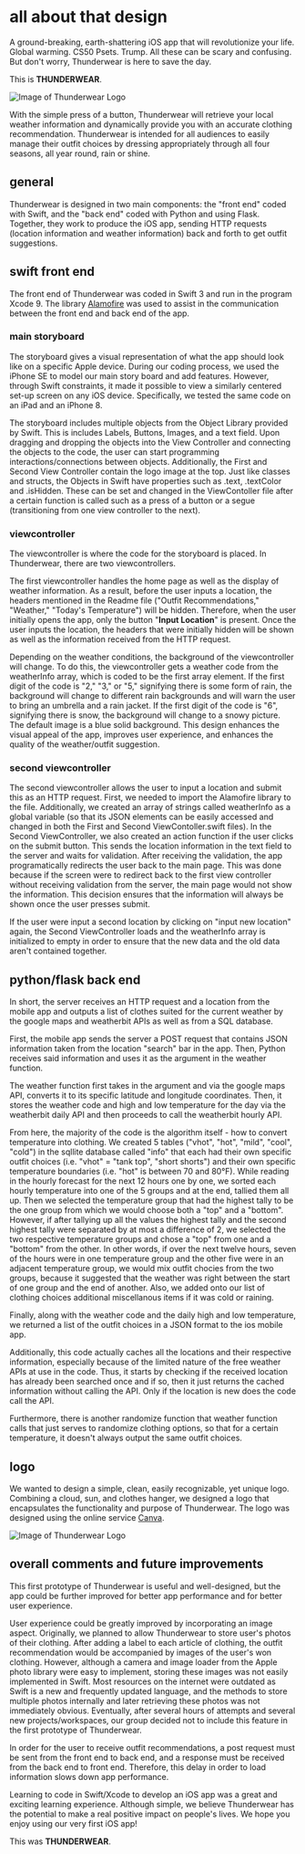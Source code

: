 # all about that design

A ground-breaking, earth-shattering iOS app that will revolutionize your life. Global warming. CS50 Psets. Trump. All these can be scary and confusing. But don't worry, Thunderwear is here to save the day.

This is **THUNDERWEAR**.

![Image of Thunderwear Logo](https://github.com/azhou4/thunderwear/blob/master/iTunesArtwork%403x.png)

With the simple press of a button, Thunderwear will retrieve your local weather information and dynamically provide you with an accurate clothing recommendation. Thunderwear is intended for all audiences to easily manage their outfit choices by dressing appropriately through all four seasons, all year round, rain or shine.

## general

Thunderwear is designed in two main components: the "front end" coded with Swift, and the "back end" coded with Python and using Flask. Together, they work to produce the iOS app, sending HTTP requests (location information and weather information) back and forth to get outfit suggestions.

## swift front end

The front end of Thunderwear was coded in Swift 3 and run in the program Xcode 9. The library [Alamofire](https://github.com/Alamofire/Alamofire) was used to assist in the communication between the front end and back end of the app.

### main storyboard

The storyboard gives a visual representation of what the app should look like on a specific Apple device. During our coding process, we used the iPhone SE to model our main story board and add features. However, through Swift constraints, it made it possible to view a similarly centered set-up screen on any iOS device. Specifically, we tested the same code on an iPad and an iPhone 8. 

The storyboard includes multiple objects from the Object Library provided by Swift. This is includes Labels, Buttons, Images, and a text field. Upon dragging and dropping the objects into the View Controller and connecting the objects to the code, the user can start programming interactions/connections between objects. Additionally, the First and Second View Controller contain the logo image at the top. Just like classes and structs, the Objects in Swift have properties such as .text, .textColor and .isHidden. These can be set and changed in the ViewContoller file after a certain function is called such as a press of a button or a segue (transitioning from one view controller to the next).

### viewcontroller

The viewcontroller is where the code for the storyboard is placed. In Thunderwear, there are two viewcontrollers.

The first viewcontroller handles the home page as well as the display of weather information. As a result, before the user inputs a location, the headers mentioned in the Readme file ("Outfit Recommendations," "Weather," "Today's Temperature") will be hidden. Therefore, when the user initially opens the app, only the button "**Input Location**" is present. Once the user inputs the location, the headers that were initially hidden will be shown as well as the information received from the HTTP request.

Depending on the weather conditions, the background of the viewcontroller will change. To do this, the viewcontroller gets a weather code from the weatherInfo array, which is coded to be the first array element. If the first digit of the code is "2," "3," or "5," signifying there is some form of rain, the background will change to different rain backgrounds and will warn the user to bring an umbrella and a rain jacket. If the first digit of the code is "6", signifying there is snow, the background will change to a snowy picture. The default image is a blue solid background. This design enhances the visual appeal of the app, improves user experience, and enhances the quality of the weather/outfit suggestion.

### second viewcontroller

The second viewcontroller allows the user to input a location and submit this as an HTTP request. First, we needed to import the Alamofire library to the file. Additionally, we created an array of strings called weatherInfo as a global variable (so that its JSON elements can be easily accessed and changed in both the First and Second ViewContoller.swift files). In the Second ViewController, we also created an action function if the user clicks on the submit button. This sends the location information in the text field to the server and waits for validation. After receiving the validation, the app programatically redirects the user back to the main page. This was done because if the screen were to redirect back to the first view controller without receiving validation from the server, the main page would not show the information. This decision ensures that the information will always be shown once the user presses submit.

If the user were input a second location by clicking on "input new location" again, the Second ViewController loads and the weatherInfo array is initialized to empty in order to ensure that the new data and the old data aren't contained together.

## python/flask back end

In short, the server receives an HTTP request and a location from the mobile app and outputs a list of clothes suited for the current weather by the google maps and weatherbit APIs as well as from a SQL database.

First, the mobile app sends the server a POST request that contains JSON information taken from the location "search" bar in the app. Then, Python receives said information and uses it as the argument in the weather function. 

The weather function first takes in the argument and via the google maps API, converts it to its specific latitude and longitude coordinates. Then, it stores the weather code and high and low temperature for the day via the weatherbit daily API and then proceeds to call the weatherbit hourly API. 

From here, the majority of the code is the algorithm itself - how to convert temperature into clothing. We created 5 tables ("vhot", "hot", "mild", "cool", "cold") in the sqllite database called "info" that each had their own specific outfit choices (i.e. "vhot" = "tank top", "short shorts") and their own specific temperature boundaries (i.e. "hot" is between 70 and 80°F). While reading in the hourly forecast for the next 12 hours one by one, we sorted each hourly temperature into one of the 5 groups and at the end, tallied them all up. Then we selected the temperature group that had the highest tally to be the one group from which we would choose both a "top" and a "bottom". However, if after tallying up all the values the highest tally and the second highest tally were separated by at most a difference of 2, we selected the two respective temperature groups and chose a "top" from one and a "bottom" from the other. In other words, if over the next twelve hours, seven of the hours were in one temperature group and the other five were in an adjacent temperature group, we would mix outfit chocies from the two groups, because it suggested that the weather was right between the start of one group and the end of another. Also, we added onto our list of clothing choices additional miscellanous items if it was cold or raining. 

Finally, along with the weather code and the daily high and low temperature, we returned a list of the outfit choices in a JSON format to the ios mobile app.

Additionally, this code actually caches all the locations and their respective information, especially because of the limited nature of the free weather APIs at use in the code. Thus, it starts by checking if the received location has already been searched once and if so, then it just returns the cached information without calling the API. Only if the location is new does the code call the API. 

Furthermore, there is another randomize function that weather function calls that just serves to randomize clothing options, so that for a certain temperature, it doesn't always output the same outfit choices. 


## logo

We wanted to design a simple, clean, easily recognizable, yet unique logo. Combining a cloud, sun, and clothes hanger, we designed a logo that encapsulates the functionality and purpose of Thunderwear. The logo was designed using the online service [Canva](https://www.canva.com/).

![Image of Thunderwear Logo](https://github.com/azhou4/thunderwear/blob/master/Icon-App-83.5x83.5%402x.png)


## overall comments and future improvements

This first prototype of Thunderwear is useful and well-designed, but the app could be further improved for better app performance and for better user experience.

User experience could be greatly improved by incorporating an image aspect. Originally, we planned to allow Thunderwear to store user's photos of their clothing. After adding a label to each article of clothing, the outfit recommendation would be accompanied by images of the user's won clothing. However, although a camera and image loader from the Apple photo library were easy to implement, storing these images was not easily implemented in Swift. Most resources on the internet were outdated as Swift is a new and frequently updated language, and the methods to store multiple photos internally and later retrieving these photos was not immediately obvious. Eventually, after several hours of attempts and several new projects/workspaces, our group decided not to include this feature in the first prototype of Thunderwear.

In order for the user to receive outfit recommendations, a post request must be sent from the front end to back end, and a response must be received from the back end to front end. Therefore, this delay in order to load information slows down app performance.

Learning to code in Swift/Xcode to develop an iOS app was a great and exciting learning experience. Although simple, we believe Thunderwear has the potential to make a real positive impact on people's lives. We hope you enjoy using our very first iOS app!

This was **THUNDERWEAR**.
